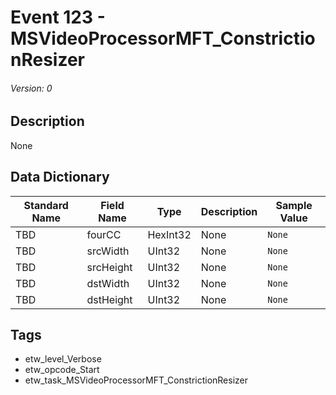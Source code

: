 # Event 123 - MSVideoProcessorMFT_ConstrictionResizer
###### Version: 0

## Description
None

## Data Dictionary
|Standard Name|Field Name|Type|Description|Sample Value|
|---|---|---|---|---|
|TBD|fourCC|HexInt32|None|`None`|
|TBD|srcWidth|UInt32|None|`None`|
|TBD|srcHeight|UInt32|None|`None`|
|TBD|dstWidth|UInt32|None|`None`|
|TBD|dstHeight|UInt32|None|`None`|

## Tags
* etw_level_Verbose
* etw_opcode_Start
* etw_task_MSVideoProcessorMFT_ConstrictionResizer